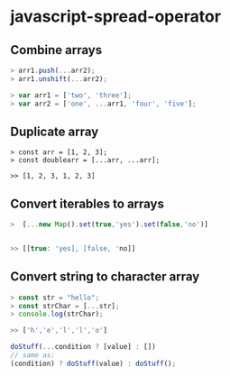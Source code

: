 # javascript-spread-operator


## Combine arrays

```javascript
> arr1.push(...arr2);
> arr1.unshift(...arr2);

> var arr1 = ['two', 'three'];
> var arr2 = ['one', ...arr1, 'four', 'five'];
```

## Duplicate array

```
> const arr = [1, 2, 3];
> const doublearr = [...arr, ...arr];

>> [1, 2, 3, 1, 2, 3]
```

## Convert iterables to arrays

```javascript
>  [...new Map().set(true,'yes').set(false,'no')]


>> [[true: 'yes], [false, 'no]]
```


## Convert string to character array

```javascript
> const str = "hello";
> const strChar = [...str];
> console.log(strChar);

>> ['h','e','l','l','o']
```




```javascript
doStuff(...condition ? [value] : [])
// same as:
(condition) ? doStuff(value) : doStuff();
```
